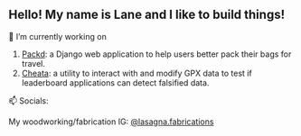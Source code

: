 ## Hello! My name is Lane and I like to build things!

<!--
**lanebobane/lanebobane** is a ✨ _special_ ✨ repository because its `README.md` (this file) appears on your GitHub profile.

Here are some ideas to get you started:

- 🔭 I’m currently working on ...
- 🌱 I’m currently learning ...
- 👯 I’m looking to collaborate on ...
- 🤔 I’m looking for help with ...
- 💬 Ask me about ...
- 📫 How to reach me: ...
- 😄 Pronouns: ...
- ⚡ Fun fact: ...
-->

🔭 I’m currently working on

1. <a href="https://yosh.ski">Packd</a>: a Django web application to help users better pack their bags for travel.
2. <a href="https://github.com/lanebobane/cheata">Cheata</a>: a utility to interact with and modify GPX data to test if leaderboard applications can detect falsified data.

📫 Socials:

My woodworking/fabrication IG: <a href="https://www.instagram.com/lasagna.fabrications/" target="_blank">@lasagna.fabrications</a>




